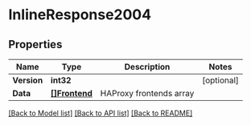 # InlineResponse2004

## Properties

Name | Type | Description | Notes
------------ | ------------- | ------------- | -------------
**Version** | **int32** |  | [optional] 
**Data** | [**[]Frontend**](frontend.md) | HAProxy frontends array | 

[[Back to Model list]](../README.md#documentation-for-models) [[Back to API list]](../README.md#documentation-for-api-endpoints) [[Back to README]](../README.md)


